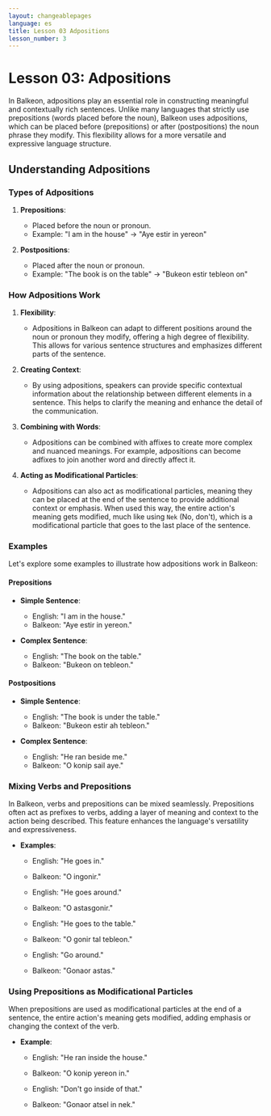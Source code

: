 ```yaml
---
layout: changeablepages
language: es
title: Lesson 03 Adpositions
lesson_number: 3
---
```


# Lesson 03: Adpositions

In Balkeon, adpositions play an essential role in constructing meaningful and contextually rich sentences. Unlike many languages that strictly use prepositions (words placed before the noun), Balkeon uses adpositions, which can be placed before (prepositions) or after (postpositions) the noun phrase they modify. This flexibility allows for a more versatile and expressive language structure.

## Understanding Adpositions

### Types of Adpositions

1. **Prepositions**:
    - Placed before the noun or pronoun.
    - Example: "I am in the house" -> "Aye estir in yereon"

2. **Postpositions**:
    - Placed after the noun or pronoun.
    - Example: "The book is on the table" -> "Bukeon estir tebleon on"

### How Adpositions Work

1. **Flexibility**:
    - Adpositions in Balkeon can adapt to different positions around the noun or pronoun they modify, offering a high degree of flexibility. This allows for various sentence structures and emphasizes different parts of the sentence.

2. **Creating Context**:
    - By using adpositions, speakers can provide specific contextual information about the relationship between different elements in a sentence. This helps to clarify the meaning and enhance the detail of the communication.

3. **Combining with Words**:
    - Adpositions can be combined with affixes to create more complex and nuanced meanings. For example, adpositions can become adfixes to join another word and directly affect it.

4. **Acting as Modificational Particles**:
    - Adpositions can also act as modificational particles, meaning they can be placed at the end of the sentence to provide additional context or emphasis. When used this way, the entire action's meaning gets modified, much like using `Nek` (No, don't), which is a modificational particle that goes to the last place of the sentence.

### Examples

Let's explore some examples to illustrate how adpositions work in Balkeon:

#### Prepositions

- **Simple Sentence**:
    - English: "I am in the house."
    - Balkeon: "Aye estir in yereon."

- **Complex Sentence**:
    - English: "The book on the table."
    - Balkeon: "Bukeon on tebleon."

#### Postpositions

- **Simple Sentence**:
    - English: "The book is under the table."
    - Balkeon: "Bukeon estir ah tebleon."

- **Complex Sentence**:
    - English: "He ran beside me."
    - Balkeon: "O konip sail aye."

### Mixing Verbs and Prepositions

In Balkeon, verbs and prepositions can be mixed seamlessly. Prepositions often act as prefixes to verbs, adding a layer of meaning and context to the action being described. This feature enhances the language's versatility and expressiveness.

- **Examples**:
    - English: "He goes in."
    - Balkeon: "O ingonir."
    
    - English: "He goes around."
    - Balkeon: "O astasgonir."

    - English: "He goes to the table."
    - Balkeon: "O gonir tal tebleon."

    - English: "Go around."
    - Balkeon: "Gonaor astas."

### Using Prepositions as Modificational Particles

When prepositions are used as modificational particles at the end of a sentence, the entire action's meaning gets modified, adding emphasis or changing the context of the verb.

- **Example**:
    - English: "He ran inside the house."
    - Balkeon: "O konip yereon in."

    - English: "Don't go inside of that."
    - Balkeon: "Gonaor atsel in nek."
